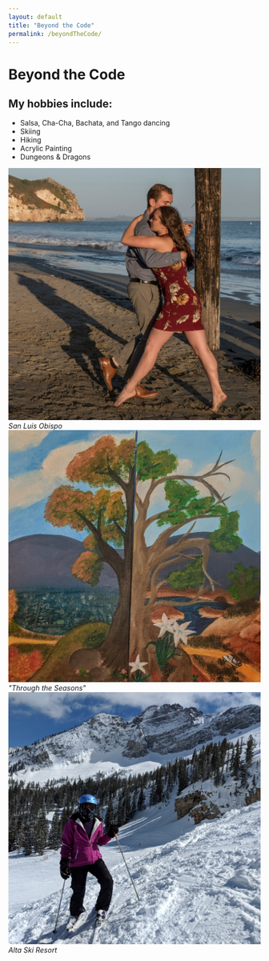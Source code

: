 ```yaml
---
layout: default
title: "Beyond the Code"
permalink: /beyondTheCode/
---
```


# Beyond the Code

## My hobbies include:
  - Salsa, Cha-Cha, Bachata, and Tango dancing
  - Skiing
  - Hiking
  - Acrylic Painting
  - Dungeons & Dragons

<div class="container-box">
	<div class="caption-box">
		<img src="/assets/dance.jpg" alt="Dance Photo" class="img-box">
		<figcaption><i>San Luis Obispo</i></figcaption>
	</div>
	<div class="caption-box">
		<img class="img-box" src="/assets/painting.jpg" alt="Utah Drive by Jenna Stephens (Painting)">
		<figcaption><i>"Through the Seasons"</i></figcaption>
	</div>
	<div class="caption-box">
		<img class="img-box" src="/assets/ski.jpg" alt="Jenna Skiing Photo">
		<figcaption><i>Alta Ski Resort</i></figcaption>
	</div>
</div>